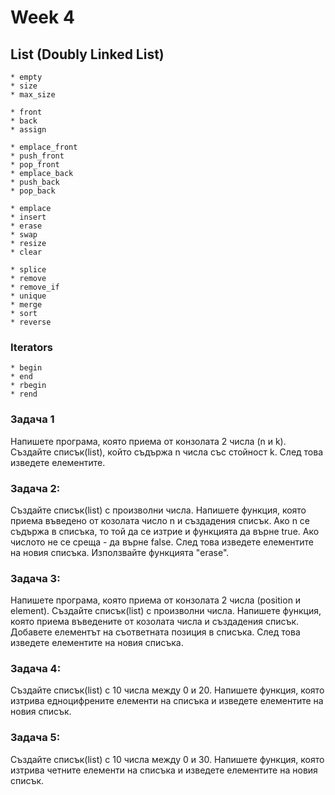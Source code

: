 # Week 4

## List (Doubly Linked List)

```
* empty
* size
* max_size

* front
* back
* assign

* emplace_front
* push_front
* pop_front
* emplace_back
* push_back
* pop_back

* emplace
* insert 
* erase
* swap
* resize
* clear

* splice
* remove
* remove_if
* unique
* merge
* sort
* reverse
```

### Iterators
```
* begin
* end
* rbegin
* rend
```

### Задача 1
Напишете програма, която приема от конзолата 2 числа (n и k). Създайте списък(list), който съдържа n числа със стойност k. След това изведете елементите.

### Задача 2:
Създайте списък(list) с произволни числа. Напишете функция, която приема въведено от козолата число n и създадения списък. Ако n се съдържа в списъка, то той да се изтрие и функцията да върне true. Aко числото не се среща - да върне false. След това изведете елементите на новия списъка. Използвайте функцията "erase".

### Задача 3:
Напишете програма, която приема от конзолата 2 числа (position и element). Създайте списък(list) с произволни числа. Напишете функция, която приема въведените от козолата числа и създадения списък. Добавете елементът на съответната позиция в списъка. След това изведете елементите на новия списъка.

### Задача 4:
Създайте списък(list) с 10 числа между 0 и 20. Напишете функция, която изтрива едноцифрените елементи на списъка и изведете елементите на новия списък.

### Задача 5:
Създайте списък(list) с 10 числа между 0 и 30. Напишете функция, която изтрива четните елементи на списъка и изведете елементите на новия списък.

